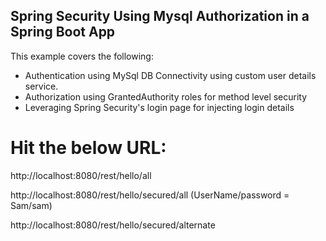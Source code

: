 ## Spring Security Using Mysql Authorization in a Spring Boot App

This example covers the following:
- Authentication using MySql DB Connectivity using custom user details service.
- Authorization using GrantedAuthority roles for method level security
- Leveraging Spring Security's login page for injecting login details

# Hit the below URL:

http://localhost:8080/rest/hello/all

http://localhost:8080/rest/hello/secured/all
(UserName/password = Sam/sam)


http://localhost:8080/rest/hello/secured/alternate